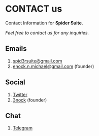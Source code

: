 # CONTACT us

Contact Information for **Spider Suite**.

*Feel free to contact us for any inquiries.*

## Emails
1. [spid3rsuite@gmail.com](mailto:spid3rsuite@gmail.com)
2. [enock.n.michael@gmail.com](mailto:enock.n.michael@gmail.com) (founder)


## Social
1. [Twitter](https://twitter.com/spider_suite)
2. [3nock](https://twitter.com/3nock_) (founder)

## Chat
1. [Telegram](https://telegram.me/SpiderSuite)
